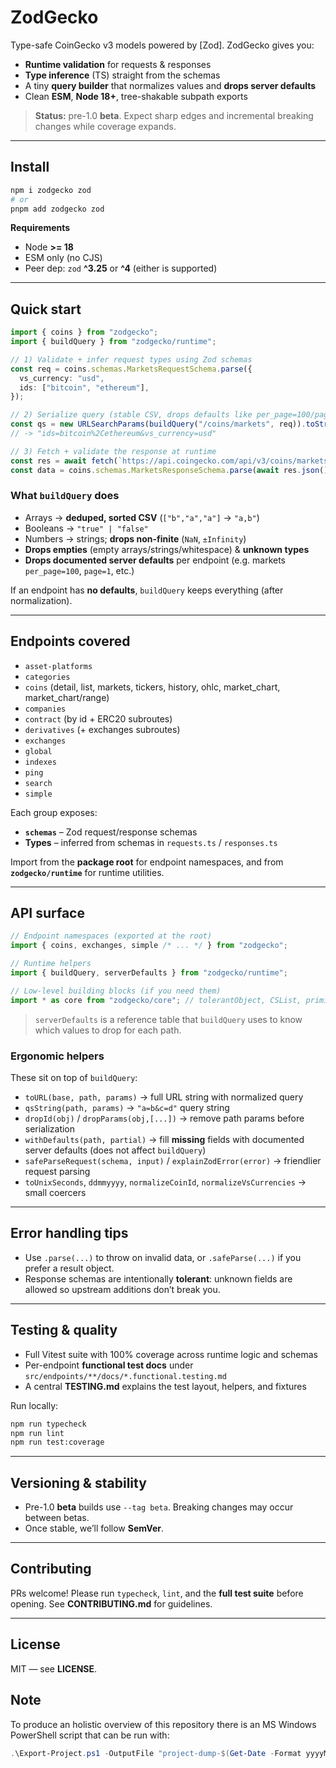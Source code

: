 # ZodGecko

Type-safe CoinGecko v3 models powered by [Zod]. ZodGecko gives you:

- **Runtime validation** for requests & responses
- **Type inference** (TS) straight from the schemas
- A tiny **query builder** that normalizes values and **drops server defaults**
- Clean **ESM**, **Node 18+**, tree-shakable subpath exports

> **Status:** pre-1.0 **beta**. Expect sharp edges and incremental breaking changes while coverage expands.

---

## Install

```bash
npm i zodgecko zod
# or
pnpm add zodgecko zod
```

**Requirements**

- Node **>= 18**
- ESM only (no CJS)
- Peer dep: `zod` **^3.25** or **^4** (either is supported)

---

## Quick start

```ts
import { coins } from "zodgecko";
import { buildQuery } from "zodgecko/runtime";

// 1) Validate + infer request types using Zod schemas
const req = coins.schemas.MarketsRequestSchema.parse({
  vs_currency: "usd",
  ids: ["bitcoin", "ethereum"],
});

// 2) Serialize query (stable CSV, drops defaults like per_page=100/page=1/order=market_cap_desc)
const qs = new URLSearchParams(buildQuery("/coins/markets", req)).toString();
// -> "ids=bitcoin%2Cethereum&vs_currency=usd"

// 3) Fetch + validate the response at runtime
const res = await fetch(`https://api.coingecko.com/api/v3/coins/markets?${qs}`);
const data = coins.schemas.MarketsResponseSchema.parse(await res.json());
```

### What `buildQuery` does

- Arrays → **deduped, sorted CSV** (`["b","a","a"]` → `"a,b"`)
- Booleans → `"true" | "false"`
- Numbers → strings; **drops non-finite** (`NaN`, `±Infinity`)
- **Drops empties** (empty arrays/strings/whitespace) & **unknown types**
- **Drops documented server defaults** per endpoint (e.g. markets `per_page=100`, `page=1`, etc.)

If an endpoint has **no defaults**, `buildQuery` keeps everything (after normalization).

---

## Endpoints covered

- `asset-platforms`
- `categories`
- `coins` (detail, list, markets, tickers, history, ohlc, market_chart, market_chart/range)
- `companies`
- `contract` (by id + ERC20 subroutes)
- `derivatives` (+ exchanges subroutes)
- `exchanges`
- `global`
- `indexes`
- `ping`
- `search`
- `simple`

Each group exposes:

- **`schemas`** – Zod request/response schemas
- **Types** – inferred from schemas in `requests.ts` / `responses.ts`

Import from the **package root** for endpoint namespaces, and from **`zodgecko/runtime`** for runtime utilities.

---

## API surface

```ts
// Endpoint namespaces (exported at the root)
import { coins, exchanges, simple /* ... */ } from "zodgecko";

// Runtime helpers
import { buildQuery, serverDefaults } from "zodgecko/runtime";

// Low-level building blocks (if you need them)
import * as core from "zodgecko/core"; // tolerantObject, CSList, primitives, etc.
```

> `serverDefaults` is a reference table that `buildQuery` uses to know which values to drop for each path.

### Ergonomic helpers

These sit on top of `buildQuery`:

- `toURL(base, path, params)` → full URL string with normalized query
- `qsString(path, params)` → `"a=b&c=d"` query string
- `dropId(obj)` / `dropParams(obj,[...])` → remove path params before serialization
- `withDefaults(path, partial)` → fill **missing** fields with documented server defaults (does not affect `buildQuery`)
- `safeParseRequest(schema, input)` / `explainZodError(error)` → friendlier request parsing
- `toUnixSeconds`, `ddmmyyyy`, `normalizeCoinId`, `normalizeVsCurrencies` → small coercers

---

## Error handling tips

- Use `.parse(...)` to throw on invalid data, or `.safeParse(...)` if you prefer a result object.
- Response schemas are intentionally **tolerant**: unknown fields are allowed so upstream additions don’t break you.

---

## Testing & quality

- Full Vitest suite with 100% coverage across runtime logic and schemas
- Per-endpoint **functional test docs** under `src/endpoints/**/docs/*.functional.testing.md`
- A central **TESTING.md** explains the test layout, helpers, and fixtures

Run locally:

```bash
npm run typecheck
npm run lint
npm run test:coverage
```

---

## Versioning & stability

- Pre-1.0 **beta** builds use `--tag beta`. Breaking changes may occur between betas.
- Once stable, we’ll follow **SemVer**.

---

## Contributing

PRs welcome! Please run `typecheck`, `lint`, and the **full test suite** before opening. See **CONTRIBUTING.md** for guidelines.

---

## License

MIT — see **LICENSE**.

## Note

To produce an holistic overview of this repository there is an MS Windows PowerShell script that can be run with:

```powershell
.\Export-Project.ps1 -OutputFile "project-dump-$(Get-Date -Format yyyyMMdd-HHmm).txt"
```
